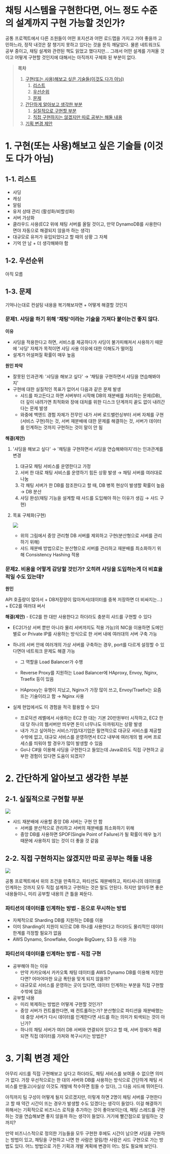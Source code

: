 # 채팅 시스템을 구현한다면, 어느 정도 수준의 설계까지 구현 가능할 것인가?

공통 프로젝트에서 다른 조원들이 어떤 포지션과 어떤 로드맵을 가지고 가야 좋을까 고민하느라, 정작 내것은 잘 챙기지 못하고 있다는 것을 문득 깨달았다. 물론 네트워크도 공부 중이고, 채팅 설계와 관련된 책도 읽었고 했다지만... 그래서 어떤 설계를 가져올 것이고 어떻게 구현할 것인지에 대해서는 아직까지 구체화 된 부분이 없다.

> **목차**
>
> 1. [구현(또는 사용)해보고 싶은 기술들(이것도 다가 아님)](#1-구현또는-사용해보고-싶은-기술들-이것도-다가-아님)
>    1. [리스트](#1-1-리스트)
>    1. [우선순위](#1-2-우선순위)
>    1. [문제](#1-3-문제)
> 1. [간단하게 알아보고 생각한 부분](#2-간단하게-알아보고-생각한-부분)
>    1. [실질적으로 구현할 부분](#2-1-실질적으로-구현할-부분)
>    2. [직접 구현하지는 않겠지만 따로 공부는 해둘 내용](#2-2-직접-구현하지는-않겠지만-따로-공부는-해둘-내용)
> 1. [기획 변경 제안](#3-기획-변경-제안)

# 1. 구현(또는 사용)해보고 싶은 기술들 (이것도 다가 아님)

## 1-1. 리스트

- 샤딩
- 캐싱
- 알림
- 유저 상태 관리 (활성화/비할성화)
- 서버 가상화
- 클라우드 사용(EC2 위에 채팅 서버를 올릴 것이고, 만약 DynamoDB를 사용한다면야 자동으로 해결되지 않을까 하는 생각)
- 대규모로 유저가 유입되었다고 할 때의 상황 그 자체
- 기억 안 남 + 더 생각해봐야 함

## 1-2. 우선순위

아직 모름

## 1-3. 문제

기억나는대로 컨설팅 내용을 복기해보자면 + 어떻게 해결할 것인지

### 문제1. 샤딩을 하기 위해 '채팅'이라는 기술을 가져다 붙이는건 좋지 않다.

**이유**

- 샤딩을 적용한다고 하면, 서비스를 제공하다가 샤딩이 불가피해져서 사용하기 때문에 '샤딩' 자체가 목적이면 샤딩 사용 이유에 대한 이해도가 떨어짐 
- 설계가 어설퍼질 확률이 매우 높음

**원인 파악**

- 잘못된 인과관계: '샤딩을 해보고 싶다' → '채팅을 구현하면서 샤딩을 연습해봐야지'
- 구현에 대한 실질적인 목표가 없어서 다음과 같은 문제 발생
  - 샤드를 파고든다고 하면 서버부터 시작해 DB의 재분배를 처리하는 문제(DB), 더 깊이 내려가면 최적화와 장애 대처를 위한 디스크 단계까지 끝도 없이 내려간다는 문제 발생
  - 와중에 백엔드 경험 자체가 전무인 내가 서버 로드밸런싱부터 서버 자체를 구현(서비스 구현)하는 것, 서버 재분배에 대한 문제를 해결하는 것, 서버가 데이터를 인계하는 것까지 구현하는 것이 말이 안 됨

**해결(제안)**

1. '샤딩을 해보고 싶다' → '채팅을 구현하면서 샤딩을 연습해봐야지'라는 인과관계를 변경
   1. 대규모 채팅 서비스를 운영한다고 가정
   2. 서버 한 대로 채팅 서비스를 운영하기 힘든 상황 발생 → 채팅 서버를 여러대로 나눔
   3. 각 채팅 서버가 한 DB를 참조한다고 할 때, DB 병목 현상이 발생할 확률이 높음 → DB 분산
   4. 샤딩 완성(채팅 기능을 설계할 때 샤드를 도입해야 하는 이유가 생김 → 샤드 구현)

2. 목표 구체화(구현)

   ![](../images/practice01.png)

   - 위의 그림에서 중앙 관리형 DB 서버를 제외하고 구현(분산형으로 서버를 관리하기 위해)
   - 샤드 재분배 방법으로는 분산형으로 서버를 관리하고 재분배를 최소화하기 위해 Consistency Hashing 적용

### 문제2. 비용을 어떻게 감당할 것인가? 오히려 샤딩을 도입하는게 더 비효율적일 수도 있는데?

**원인**

API 호출량이 많아서 + DB저장량이 많아져서(데이터를 중복 저장하면 더 비싸지는...) + EC2를 여러대 써서

**해결(제안)** - EC2를 한 대만 사용한다고 하더라도 충분히 샤드를 구현할 수 있다

- EC2(가상 서버 뿐만 아니라 물리 서버까지도 적용 가능)의 NIC을 이용하면 도메인별로 or Private IP를 사용하는 방식으로 한 서버 내에 여러대의 서버 구축 가능

- 하나의 서버 안에 여러개의 가상 서버를 구축하는 경우, port를 다르게 설정할 수 있다면야 네트워크 문제도 해결 가능

  - 그 역할을 Load Balancer가 수행

  - Reverse Proxy를 지원하는 Load Balancer에 HAproxy, Envoy, Nginx, Traefix 등이 있음

  - HAproxy는 유행이 지났고, Nginx가 가장 많이 쓰고, Envoy/Traefix는 요즘 뜨는 기술이라고 함 → Nginx 사용

- 실제 현업에서도 이 경험을 적극 활용할 수 있다

  - 프로덕션 레벨에서 사용하는 EC2 한 대는 기본 20만원부터 시작하고, EC2 한 대 당 하나의 웹서버만 띄우면 돈이 너무나도 아까워지는 상황 발생
  - 내가 가고 싶어하는 서비스기업/대기업은 필연적으로 대규모 서비스를 제공할 수밖에 없고, 대규모 서비스를 운영하면서 EC2 내부에 여러개의 웹 서버 프로세스를 띄워야 할 경우가 많이 발생할 수 있음
  - Go나 C#을 이용해 샤딩을 구현한다고 들었는데 Java로라도 직접 구현하고 공부한 경험이 있다면 도움이 되겠지? 

# 2. 간단하게 알아보고 생각한 부분

## 2-1. 실질적으로 구현할 부분

![](images/practice01.png)

- 샤드 재분배에 사용할 중앙 DB 서버는 구현 안 함
  - 서버를 분산적으로 관리하고 서버의 재분배를 최소화하기 위해
  - 중앙 DB를 사용하면 SPOF(Single Point of Failure)가 될 확률이 매우 높기 때문에 사용하지 않는 것이 더 좋을 것 같음

## 2-2. 직접 구현하지는 않겠지만 따로 공부는 해둘 내용

![](images/practice02.png)

공통 프로젝트에서 위의 조건을 만족하고, 파티션도 재분배하고, 파티셔니의 데이터를 인계하는 것까지 모두 직접 설계하고 구현하는 것은 말도 안된다. 하지만 알아두면 좋은 내용들이니, 미리 공부할 내용의 큰 틀을 짜둔다.

### 파티션의 데이터를 인계하는 방법 - 돈으로 무시하는 방법

- 자체적으로 Sharding DB를 지원하는 DB를 이용
- 이미 Sharding이 지원이 되므로 DB 하나를 사용한다고 하더라도 물리적인 데이터 한계를 걱정할 필요가 없음
- AWS Dynamo, Snowflake, Google BigQuery, S3 등 사용 가능

### 파티선의 데이터를 인계하는 방법 - 직접 구현

- 공부해야 하는 이유
  - 만약 카카오에서 카카오톡 채팅 데이터를 AWS Dynamo DB를 이용해 저장한다면? 어마어마한 요금 폭탄을 맞게 되지 않을까?
  - 대규모로 서비스를 운영하는 곳이 있다면, 데이터 인계하는 부분을 직접 구현할 수밖에 없음
- 공부할 내용
  - 미리 복제하는 방법은 어떻게 구현할 것인가?
  - 중앙 서버가 컨트롤한다면, 왜 컨트롤하는가? 분산형으로 파티션을 재분배했는데 중앙 서버가 다시 데이터를 인계한다면 샤드를 하는 의미가 퇴색되는 것이 아닌가?
  - 하나의 채팅 서버가 여러 DB 서버와 연결되어 있다고 할 때, 서버 장애가 해결되면 직접 데이터를 가져와 복구시키는 방법은?

# 3. 기획 변경 제안

아무리 샤드를 직접 구현해보고 싶다고 하더라도, 채팅 서비스를 보여줄 수 없으면 의미가 없다. 가장 우선적으로는 한 대의 서버와 DB를 사용하는 방식으로 간단하게 채팅 서비스를 만들고(사실상 이것도 개발에 착수하면 힘들 수 있다), 그 다음 샤드에 뛰어든다.

아직까지 팀 구성이 어떻게 될지 모르겠지만, 이렇게 하면 2명이 채팅 서버를 구현한다고 할 때 약간 시간이 뜨는 경우가 발생할 수도 있겠다는 생각이 들었다. 이걸 해결하기 위해서는 기획적으로 비즈니스 로직을 추가하는 것이 좋아보이는데, 채팅 스레드를 구현하는 것을 연습해보면 좋지 않을까 하는 생각이 들었다. 거기에 빨간점으로 알림하는 것까지?

만약 비즈니스적으로 정의한 기능들을 모두 구현한 후에도 시간이 남으면 샤딩을 구현하는 방법이 있고, 채팅을 구현하고 나면 한 사람은 알림/한 사람은 샤드 구현으로 가는 방법도 있다. 어느 방법으로 가든 기획과 개발 계획에 변경이 어느 정도 필요해 보인다.